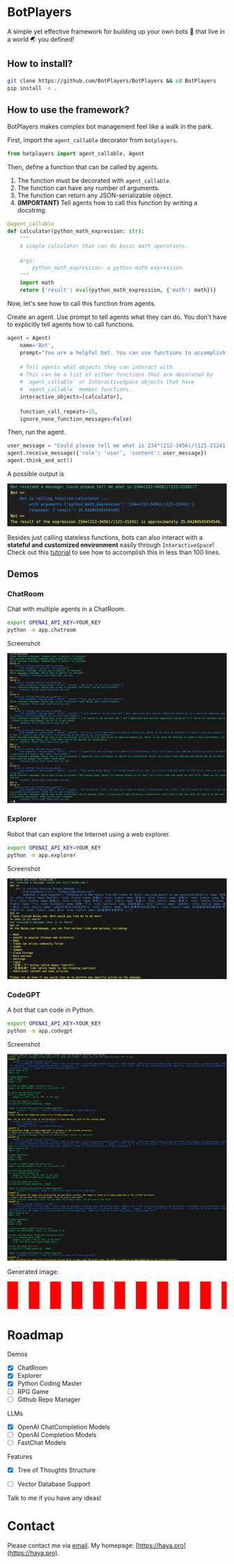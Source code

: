 # BotPlayers

A simple yet effective framework for building up your own bots 🤖 that live in a world 🌏 you defined!

## How to install?

```bash
git clone https://github.com/BotPlayers/BotPlayers && cd BotPlayers
pip install -e .
```

## How to use the framework?

BotPlayers makes complex bot management feel like a walk in the park.

First, import the `agent_callable` decorator from `botplayers`.

```python
from botplayers import agent_callable, Agent
```

Then, define a function that can be called by agents.

1. The function must be decorated with `agent_callable`.
2. The function can have any number of arguments.
3. The function can return any JSON-serializable object.
4. **(IMPORTANT)** Tell agents how to call this function by writing a docstring.

```python
@agent_callable
def calculator(python_math_expression: str):
    """
    A simple calculator that can do basic math operations.

    Args:
        python_math_expression: a python math expression.
    """
    import math
    return {'result': eval(python_math_expression, {'math': math})}
```

Now, let's see how to call this function from agents.

Create an agent. Use prompt to tell agents what they can do.
You don't have to explicitly tell agents how to call functions.

```python
agent = Agent(
    name='Bot', 
    prompt="You are a helpful bot. You can use functions to accomplish tasks.",

    # Tell agents what objects they can interact with. 
    # This can be a list of either functions that are decorated by 
    # `agent_callable` or InteractiveSpace objects that have 
    # `agent_callable` member functions.
    interactive_objects=[calculator], 

    function_call_repeats=15, 
    ignore_none_function_messages=False)
```

Then, run the agent.

```python
user_message = "Could please tell me what is 234*(212-3456)/(121-21241)?"
agent.receive_message({'role': 'user', 'content': user_message})
agent.think_and_act()
```

A possible output is

![](./media/demo_output.png)


Besides just calling stateless functions, bots can also interact with a **stateful and customized environment** easily through `InteractiveSpace`!
Check out this [tutorial](./tutorial.ipynb) to see how to accomplish this in less than 100 lines.


## Demos

### ChatRoom

Chat with multiple agents in a ChatRoom.

```bash
export OPENAI_API_KEY=YOUR_KEY
python -m app.chatroom
```

Screenshot

![](./media/chatroom_screenshot.png)

### Explorer

Robot that can explore the Internet using a web explorer.

```bash
export OPENAI_API_KEY=YOUR_KEY
python -m app.explorer
```

Screenshot

![](./media/explorer_screenshot.png)


### CodeGPT

A bot that can code in Python.

```bash
export OPENAI_API_KEY=YOUR_KEY
python -m app.codegpt
```

Screenshot

![](./media/codegpt_screenshot.png)

Generated image:

![](./media/striped_image.png)


# Roadmap

Demos

- [x] ChatRoom
- [x] Explorer
- [x] Python Coding Master
- [ ] RPG Game
- [ ] Github Repo Manager

LLMs

- [x] OpenAI ChatCompletion Models
- [ ] OpenAI Completion Models
- [ ] FastChat Models

Features

- [x] Tree of Thoughts Structure
- [ ] Vector Database Support


Talk to me if you have any ideas!


# Contact

Please contact me via [email](mailto:yangh2007@gmail.com).
My homepage: [https://haya.pro](https://haya.pro).
